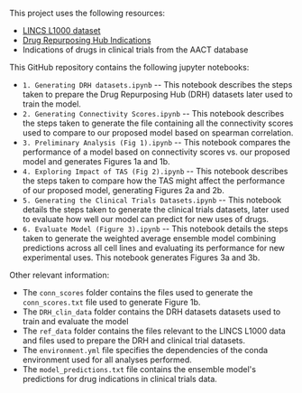 This project uses the following resources:
- [LINCS L1000 dataset](https://www.ncbi.nlm.nih.gov/geo/query/acc.cgi?acc=GSE70138)
- [Drug Repurposing Hub Indications](https://repo-hub.broadinstitute.org/repurposing#download-data)
- Indications of drugs in clinical trials from the AACT database


This GitHub repository contains the following jupyter notebooks:

* `1. Generating DRH datasets.ipynb` -- This notebook describes the steps taken to prepare the Drug Repurposing Hub (DRH) datasets later used to train the model.
* `2. Generating Connectivity Scores.ipynb` -- This notebook describes the steps taken to generate the file containing all the connectivity scores used to compare to our proposed model based on spearman correlation.
* `3. Preliminary Analysis (Fig 1).ipynb` -- This notebook compares the performance of a model based on connectivity scores vs. our proposed model and generates Figures 1a and 1b.
* `4. Exploring Impact of TAS (Fig 2).ipynb` -- This notebook describes the steps taken to compare how the TAS might affect the performance of our proposed model, generating Figures 2a and 2b.
* `5. Generating the Clinical Trials Datasets.ipynb` -- This notebook details the steps taken to generate the clinical trials datasets, later used to evaluate how well our model can predict for new uses of drugs.
* `6. Evaluate Model (Figure 3).ipynb` -- This notebook details the steps taken to generate the weighted average ensemble model combining predictions across all cell lines and evaluating its performance for new experimental uses. This notebook generates Figures 3a and 3b.


Other relevant information:
* The `conn_scores` folder contains the files used to generate the `conn_scores.txt` file used to generate Figure 1b.
* The `DRH_clin_data` folder contains the DRH datasets datasets used to train and evaluate the model
* The `ref_data` folder contains the files relevant to the LINCS L1000 data and files used to prepare the DRH and clinical trial datasets.
* The `environment.yml` file specifies the dependencies of the conda environment used for all analyses performed.
* The `model_predictions.txt` file contains the ensemble model's predictions for drug indications in clinical trials data.
